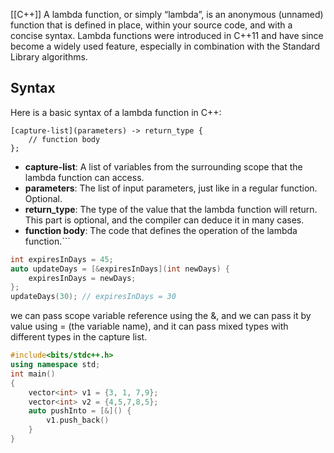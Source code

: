 [[C++]]
A lambda function, or simply “lambda”, is an anonymous (unnamed) function that is defined in place, within your source code, and with a concise syntax. Lambda functions were introduced in C++11 and have since become a widely used feature, especially in combination with the Standard Library algorithms.

## Syntax

Here is a basic syntax of a lambda function in C++:

```
[capture-list](parameters) -> return_type {
    // function body
};
```

- **capture-list**: A list of variables from the surrounding scope that the lambda function can access.
- **parameters**: The list of input parameters, just like in a regular function. Optional.
- **return_type**: The type of the value that the lambda function will return. This part is optional, and the compiler can deduce it in many cases.
- **function body**: The code that defines the operation of the lambda function.```
``` C
int expiresInDays = 45;
auto updateDays = [&expiresInDays](int newDays) {
    expiresInDays = newDays;
};
updateDays(30); // expiresInDays = 30
```

we can pass scope variable  reference using the &, and we can pass it by value using = (the variable name), and it can pass mixed types with different types in the capture list.
```Cpp
#include<bits/stdc++.h>
using namespace std;
int main() 
{
	vector<int> v1 = {3, 1, 7,9};
	vector<int> v2 = {4,5,7,8,5};
	auto pushInto = [&]() {
		v1.push_back()
	}
}
```